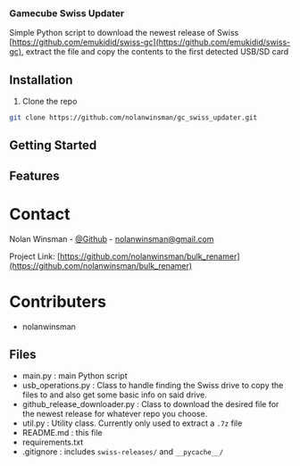 ### Gamecube Swiss Updater

Simple Python script to download the newest release of Swiss [https://github.com/emukidid/swiss-gc](https://github.com/emukidid/swiss-gc), extract the file and copy the contents to the 
first detected USB/SD card


## Installation

1. Clone the repo
```sh
git clone https://github.com/nolanwinsman/gc_swiss_updater.git
```

## Getting Started

## Features

# Contact

Nolan Winsman - [@Github](https://github.com/nolanwinsman) - nolanwinsman@gmail.com

Project Link: [https://github.com/nolanwinsman/bulk_renamer](https://github.com/nolanwinsman/bulk_renamer)

# Contributers
- nolanwinsman

## Files

- main.py : main Python script
- usb_operations.py : Class to handle finding the Swiss drive to copy the files to and also get some basic info on said drive.
- github_release_downloader.py : Class to download the desired file for the newest release for whatever repo you choose.
- util.py : Utility class. Currently only used to extract a `.7z` file
- README.md : this file
- requirements.txt
- .gitignore : includes `swiss-releases/` and `__pycache__/`



